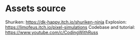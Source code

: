 # Assets source
Shuriken: https://dk-happy.itch.io/shuriken-ninja
Explosion: https://limofeus.itch.io/pixel-simulations
Codebase and tutorial: https://www.youtube.com/c/CodingWithRuss